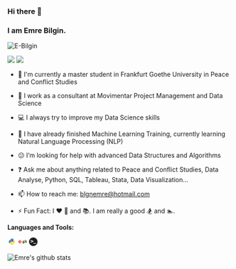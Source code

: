                                   
### Hi there :wave: 

### I am  **Emre Bilgin**.

<p align="left"> <img src="https://komarev.com/ghpvc/?username=e-Bilgin" alt="E-Bilgin" /> </p>

[![](https://img.shields.io/badge/linkedin-%230077B5.svg?&style=for-the-badge&logo=linkedin&logoColor=white)](https://www.linkedin.com/in/emre-b-2b944015b/)
[![](https://img.shields.io/badge/tableau-%2312100E.svg?&style=for-the-badge&logo=tableau&logoColor=orange)](https://public.tableau.com/profile/emre.bilgin#!/)


- :school: I'm currently a master student in Frankfurt Goethe University in Peace and Conflict Studies 

- :office: I work as a consultant at Movimentar Project Management and Data Science

- :computer: I always try to improve my Data Science skills

- :rocket: I have already finished Machine Learning Training, currently learning Natural Language Processing (NLP)

- :confused: I’m looking for help with advanced Data Structures and Algorithms

- :question: Ask me about anything related to Peace and Conflict Studies, Data Analyse, Python, SQL, Tableau, Stata, Data Visualization...

- :mailbox: How to reach me: blgnemre@hotmail.com

- :zap: Fun Fact: I :heart: :tea: and :books:. I am really a good :snowboarder: and :swimmer:.

**Languages and Tools:**  

<code><img height="20" src="https://raw.githubusercontent.com/github/explore/80688e429a7d4ef2fca1e82350fe8e3517d3494d/topics/python/python.png"></code>
<code><img height="20" src="https://raw.githubusercontent.com/github/explore/80688e429a7d4ef2fca1e82350fe8e3517d3494d/topics/git/git.png"></code>
<code><img height="20" src="https://raw.githubusercontent.com/github/explore/80688e429a7d4ef2fca1e82350fe8e3517d3494d/topics/terminal/terminal.png"></code>


![Emre's github stats](https://github-readme-stats.vercel.app/api?username=E-Bilgin&show_icons=true&hide_border=true)

